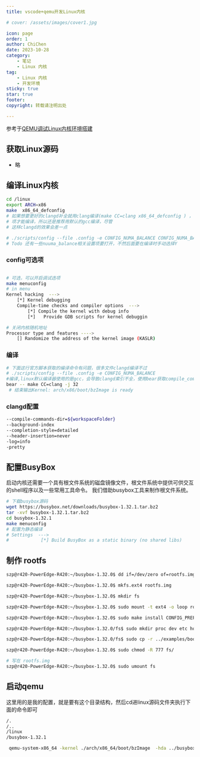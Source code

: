```yaml
---
title: vscode+qemu开发Linux内核

# cover: /assets/images/cover1.jpg

icon: page
order: 1
author: ChiChen
date: 2023-10-28
category:
    - 笔记
    - Linux 内核
tag:
    - Linux 内核
    - 开发环境
sticky: true
star: true
footer:
copyright: 转载请注明出处

---
```


参考于[QEMU调试Linux内核环境搭建](http://kerneltravel.net/blog/2021/debug_kernel_szp/)

## 获取Linux源码

- 略

## 编译Linux内核

```bash
cd /linux
export ARCH=x86
make  x86_64_defconfig 
# 如果想要更好的clangd补全就用clang编译(make CC=clang x86_64_defconfig ) ，但是clang在部分模块可能需要特殊的编译选
# 项才能编译，所以还是推荐用默认的gcc编译，尽管
# 这样clangd的效果会差一点

# ./scripts/config --file .config -e CONFIG_NUMA_BALANCE CONFIG_NUMA_BALANCING_DEFAULT_ENABLED CONFIG_NUMA
# Todo 还有一些nuuma_balance相关设置项要打开，不然后面要在编译时手动选择Y
```

### config可选项

```bash

# 可选，可以开启调试选项
make menuconfig
# in menu
Kernel hacking  ---> 
    [*] Kernel debugging
    Compile-time checks and compiler options  --->
        [*] Compile the kernel with debug info
        [*]   Provide GDB scripts for kernel debuggin

# 关闭内核随机地址
Processor type and features ---->
    [] Randomize the address of the kernel image (KASLR)
```

### 编译

```bash
# 下面这行官方脚本获取的编译命令有问题，很多文件clangd编译不过
# ./scripts/config --file .config -e CONFIG_NUMA_BALANCE
#编译,linux默认编译器使用的是gcc，会导致clangd索引不全，使用bear获取compile_command.json，索引后可以改成 make -j 32
bear -- make CC=clang -j 32
 # 结束输出Kernel: arch/x86/boot/bzImage is ready
```

### clangd配置

```bash
--compile-commands-dir=${workspaceFolder}
--background-index
--completion-style=detailed
--header-insertion=never
-log=info
-pretty

```

## 配置BusyBox

启动内核还需要一个具有根文件系统的磁盘镜像文件，根文件系统中提供可供交互的shell程序以及一些常用工具命令。
我们借助busybox工具来制作根文件系统。

```bash
# 下载busybox源码
wget https://busybox.net/downloads/busybox-1.32.1.tar.bz2
tar -xvf busybox-1.32.1.tar.bz2
cd busybox-1.32.1
make menuconfig
# 配置为静态编译
# Settings  --->
#            [*] Build BusyBox as a static binary (no shared libs) 
```

## 制作 rootfs

```bash
szp@r420-PowerEdge-R420:~/busybox-1.32.0$ dd if=/dev/zero of=rootfs.img bs=1M count=10

szp@r420-PowerEdge-R420:~/busybox-1.32.0$ mkfs.ext4 rootfs.img

szp@r420-PowerEdge-R420:~/busybox-1.32.0$ mkdir fs

szp@r420-PowerEdge-R420:~/busybox-1.32.0$ sudo mount -t ext4 -o loop rootfs.img ./fs

szp@r420-PowerEdge-R420:~/busybox-1.32.0$ sudo make install CONFIG_PREFIX=./fs

szp@r420-PowerEdge-R420:~/busybox-1.32.0/fs$ sudo mkdir proc dev etc home mnt

szp@r420-PowerEdge-R420:~/busybox-1.32.0/fs$ sudo cp -r ../examples/bootfloppy/etc/* etc/

szp@r420-PowerEdge-R420:~/busybox-1.32.0$ sudo chmod -R 777 fs/ 

# 写在 rootfs.img
szp@r420-PowerEdge-R420:~/busybox-1.32.0$ sudo umount fs
```

## 启动qemu

这里用的是我的配置，就是要有这个目录结构，然后cd进linux源码文件夹执行下面的命令即可

```bash
/.
/..
/linux
/busybox-1.32.1
```

```bash
 qemu-system-x86_64 -kernel ./arch/x86_64/boot/bzImage  -hda ../busybox-1.32.1/rootfs.img  -append "root=/dev/sda console=ttyS0" -nographic
 ```
